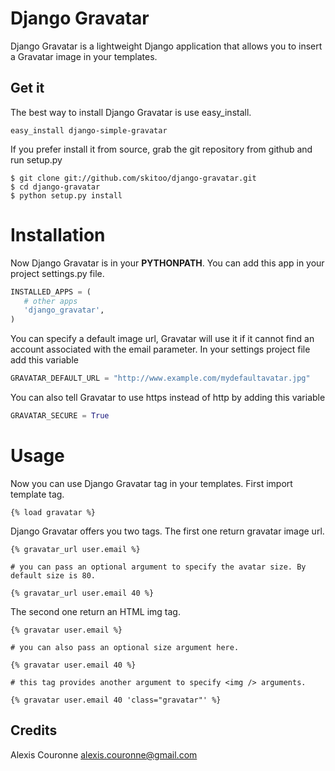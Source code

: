 # Django Gravatar

Django Gravatar is a lightweight Django application that allows you to insert a Gravatar image in your templates.


## Get it

The best way to install Django Gravatar is use easy_install.

```
easy_install django-simple-gravatar
```

If you prefer install it from source, grab the git repository from github and run setup.py

```
$ git clone git://github.com/skitoo/django-gravatar.git
$ cd django-gravatar
$ python setup.py install
```

# Installation

Now Django Gravatar is in your **PYTHONPATH**. You can add this app in your project settings.py file.

```python
INSTALLED_APPS = (
   # other apps
   'django_gravatar',
)
```

You can specify a default image url, Gravatar will use it if it cannot find an account associated with the email parameter.
In your settings project file add this variable

```python
GRAVATAR_DEFAULT_URL = "http://www.example.com/mydefaultavatar.jpg"
```

You can also tell Gravatar to use https instead of http by adding this variable

```python
GRAVATAR_SECURE = True
```

# Usage

Now you can use Django Gravatar tag in your templates.
First import template tag.

```
{% load gravatar %}
```

Django Gravatar offers you two tags. The first one return gravatar image url.

```
{% gravatar_url user.email %}

# you can pass an optional argument to specify the avatar size. By default size is 80.

{% gravatar_url user.email 40 %}
```

The second one return an HTML img tag.

```
{% gravatar user.email %}

# you can also pass an optional size argument here.

{% gravatar user.email 40 %}

# this tag provides another argument to specify <img /> arguments.

{% gravatar user.email 40 'class="gravatar"' %}
```

## Credits

Alexis Couronne <alexis.couronne@gmail.com>


